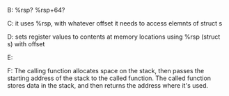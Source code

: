B: %rsp?  %rsp+64?

C: it uses %rsp, with whatever offset it needs to access elemnts of struct s

D: sets register values to contents at memory locations using %rsp (struct s) with offset

E: 

F: The calling function allocates space on the stack, then passes the starting address of the stack to the called function. The called function stores data in the stack, and then returns the address where it's used.